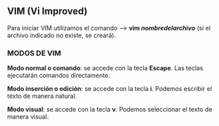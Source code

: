 ## VIM (Vi Improved)

Para iniciar VIM utilizamos el comando --> **vim _nombredelarchivo_** (si el archivo indicado no existe, se creará).

### MODOS DE VIM

**Modo normal o comando**: se accede con la tecla **Escape**. Las teclas ejecutarán comandos directamente.

**Modo inserción o edición**: se accede con la tecla **i**. Podemos escribir el texto de manera natural.

**Modo visual**: se accede con la tecla **v**. Podemos seleccionar el texto de manera visual.


